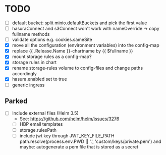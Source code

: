 # TODO

- [ ] default bucket: split minio.defaultBuckets and pick the first value
- [ ] hasuraConnect and s3Connect won't work with nameOverride -> copy fullname methods
- [ ] validate options e.g. cookies.sameSite
- [x] move all the configuration (environment variables) into the config-map
- [x] replace {{ .Release.Name }}-chartname by {{ $fullname }}
- [x] mount storage rules as a config-map?
- [x] storage rules in chart
- [x] rename storage-rules volume to config-files and change paths accordingly
- [x] hasura.enabled set to true
- [ ] generic ingress

## Parked

- [ ] Include external files (Helm 3.5)
  - See: https://github.com/helm/helm/issues/3276
  - [ ] HBP email templates
  - [ ] storage.rulesPath
  - [ ] include jwt key through JWT_KEY_FILE_PATH path.resolve(process.env.PWD || '.', 'custom/keys/private.pem')
        and maybe: autogenerate a pem file that is stored as a secret
